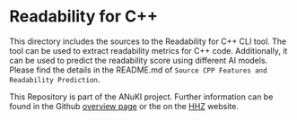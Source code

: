 # Readability for C++

This directory includes the sources to the Readability for C++ CLI tool.
The tool can be used to extract readability metrics for C++ code.
Additionally, it can be used to predict the readability score using different AI models.
Please find the details in the README.md of `Source CPP Features and Readability Prediction`.

 This Repository is part of the ANuKI project. Further information can be found in the Github [overview page](https://anuki-rt.github.io/) or the on the [HHZ](https://www.hhz.de/forschung/forschungsprojekte/anuki) website.
